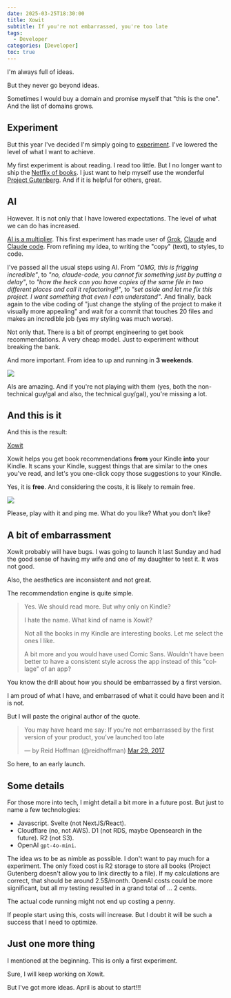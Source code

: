 ```yaml
---
date: 2025-03-25T18:30:00
title: Xowit
subtitle: If you're not embarrassed, you're too late
tags:
  - Developer
categories: [Developer]
toc: true
---
```


I'm always full of ideas.

But they never go beyond ideas.

Sometimes I would buy a domain and promise myself that "this is the one". And the list of domains grows.

## Experiment

But this year I've decided I'm simply going to [experiment](https://www.goodreads.com/review/show/7424432804). I've lowered the level of what I want to achieve.

My first experiment is about reading. I read too little. But I no longer want to ship the [Netflix of books](https://gonzalo.f-v.es/blog/2015-12-12-the-netflix-of-books/). I just want to help myself use the wonderful [Project Gutenberg](https://www.gutenberg.org/). And if it is helpful for others, great.

## AI

However. It is not only that I have lowered expectations. The level of what we can do has increased.

[AI is a multiplier](https://www.goodreads.com/review/show/7424479812). This first experiment has made user of [Grok](https://x.com/i/grok), [Claude](https://claude.ai/) and [Claude code](https://docs.anthropic.com/en/docs/agents-and-tools/claude-code/overview). From refining my idea, to writing the "copy" (text), to styles, to code.

I've passed all the usual steps using AI. From *"OMG, this is frigging incredible"*, to *"no, claude-code, you cannot fix something just by putting a delay"*, to *"how the heck can you have copies of the same file in two different places and call it refactoring!!"*, to *"set aside and let me fix this project. I want something that even I can understand"*. And finally, back again to the vibe coding of "just change the styling of the project to make it visually more appealing" and wait for a commit that touches 20 files and makes an incredible job (yes my styling was much worse).

Not only that. There is a bit of prompt engineering to get book recommendations. A very cheap model. Just to experiment without breaking the bank.

And more important. From idea to up and running in **3 weekends**.

![](/img/infoRepoXowit.png)

AIs are amazing. And if you're not playing with them (yes, both the non-technical guy/gal and also, the technical guy/gal), you're missing a lot.

## And this is it

And this is the result:

[Xowit](https://xowit.com)

Xowit helps you get book recommendations **from** your Kindle **into** your Kindle. It scans your Kindle, suggest things that are similar to the ones you've read, and let's you one-click copy those suggestions to your Kindle.

Yes, it is **free**. And considering the costs, it is likely to remain free.

![](/img/xowit.png)

Please, play with it and ping me. What do you like? What you don't like?

## A bit of embarrassment

Xowit probably will have bugs. I was going to launch it last Sunday and had the good sense of having my wife and one of my daughter to test it. It was not good.

Also, the aesthetics are inconsistent and not great.

The recommendation engine is quite simple.

<blockquote><p lang="en" dir="ltr">Yes. We should read more. But why only on Kindle?</p><p lang="en" dir="ltr">I hate the name. What kind of name is Xowit?</p><p lang="en" dir="ltr">Not all the books in my Kindle are interesting books. Let me select the ones I like.</p><p lang="en" dir="ltr">A bit more and you would have used Comic Sans. Wouldn't have been better to have a consistent style across the app instead of this "collage" of an app?</p></blockquote>

You know the drill about how you should be embarrassed by a first version.

I am proud of what I have, and embarrased of what it could have been and it is not.

But I will paste the original author of the quote.

<blockquote class="twitter-tweet"><p lang="en" dir="ltr">You may have heard me say: If you're not embarrassed by the first version of your product, you've launched too late</p>&mdash; by Reid Hoffman (@reidhoffman) <a href="https://x.com/reidhoffman/status/847142924240379904?lang=en">Mar 29, 2017</a></blockquote>
<script async src="https://platform.twitter.com/widgets.js" charset="utf-8"></script>

So here, to an early launch.

## Some details

For those more into tech, I might detail a bit more in a future post. But just to name a few technologies:

+ Javascript. Svelte (not NextJS/React).
+ Cloudflare (no, not AWS). D1 (not RDS, maybe Opensearch in the future). R2 (not S3).
+ OpenAI `gpt-4o-mini`.

The idea ws to be as nimble as possible. I don't want to pay much for a experiment. The only fixed cost is R2 storage to store all books (Project Gutenberg doesn't allow you to link directly to a file). If my calculations are correct, that should be around 2.5$/month. OpenAI costs could be more significant, but all my testing resulted in a grand total of ... 2 cents.

The actual code running might not end up costing a penny.

If people start using this, costs will increase. But I doubt it will be such a success that I need to optimize.

## Just one more thing

I mentioned at the beginning. This is only a first experiment.

Sure, I will keep working on Xowit.

But I've got more ideas. April is about to start!!!
